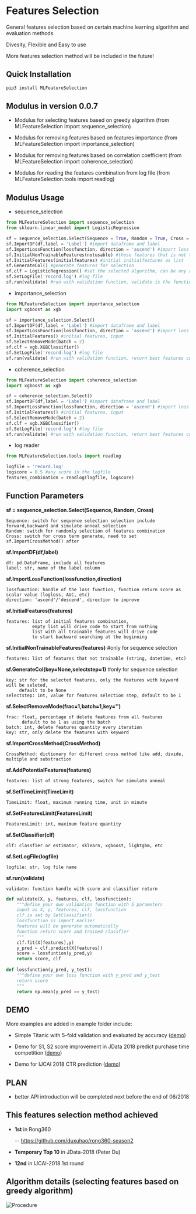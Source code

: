 # Features Selection

General features selection based on certain machine learning algorithm and evaluation methods

Divesity, Flexible and Easy to use

More features selection method will be included in the future!

## Quick Installation

```python
pip3 install MLFeatureSelection
```

## Modulus in version 0.0.7

- Modulus for selecting features based on greedy algorithm (from MLFeatureSelection import sequence_selection)

- Modulus for removing features based on features importance (from MLFeatureSelection import importance_selection)

- Modulus for removing features based on correlation coefficient (from MLFeatureSelection import coherence_selection)

- Modulus for reading the features combination from log file (from MLFeatureSelection.tools import readlog)

## Modulus Usage

- sequence_selection

```python
from MLFeatureSelection import sequence_selection
from sklearn.linear_model import LogisticRegression

sf = sequence_selection.Select(Sequence = True, Random = True, Cross = True) 
sf.ImportDF(df,label = 'Label') #import dataframe and label
sf.ImportLossFunction(lossfunction, direction = 'ascend') #import loss function handle and optimize direction, 'ascend' for AUC, ACC, 'descend' for logloss etc.
sf.InitialNonTrainableFeatures(notusable) #those features that is not trainable in the dataframe, user_id, string, etc
sf.InitialFeatures(initialfeatures) #initial initialfeatures as list
sf.GenerateCol() #generate features for selection
sf.clf = LogisticRegression() #set the selected algorithm, can be any algorithm
sf.SetLogFile('record.log') #log file
sf.run(validate) #run with validation function, validate is the function handle of the validation function, return best features combination
```

- importance_selection

```python
from MLFeatureSelection import importance_selection
import xgboost as xgb

sf = importance_selection.Select() 
sf.ImportDF(df,label = 'Label') #import dataframe and label
sf.ImportLossFunction(lossfunction, direction = 'ascend') #import loss function and optimize direction
sf.InitialFeatures() #initial features, input
sf.SelectRemoveMode(batch = 2)
sf.clf = xgb.XGBClassifier() 
sf.SetLogFile('record.log') #log file
sf.run(validate) #run with validation function, return best features combination
```

- coherence_selection

```python
from MLFeatureSelection import coherence_selection
import xgboost as xgb

sf = coherence_selection.Select() 
sf.ImportDF(df,label = 'Label') #import dataframe and label
sf.ImportLossFunction(lossfunction, direction = 'ascend') #import loss function and optimize direction
sf.InitialFeatures() #initial features, input
sf.SelectRemoveMode(batch = 2)
sf.clf = xgb.XGBClassifier() 
sf.SetLogFile('record.log') #log file
sf.run(validate) #run with validation function, return best features combination
```

- log reader

```python
from MLFeatureSelection.tools import readlog

logfile = 'record.log'
logscore = 0.5 #any score in the logfile
features_combination = readlog(logfile, logscore)
```

## Function Parameters

**sf = sequence_selection.Select(Sequence, Random, Cross)**

    Sequence: switch for sequence selection selection include forward,backward and simulate anneal selection
    Random: switch for randomly selection of features combination
    Cross: switch for cross term generate, need to set sf.ImportCrossMethod() after

**sf.ImportDF(df,label)**
    
    df: pd.DataFrame, include all features    
    label: str, name of the label column
    
**sf.ImportLossFunction(lossfunction,direction)**

    lossfunction: handle of the loss function, function return score as scalar value (logloss, AUC, etc)    
    direction: 'ascend'/'descend', direction to improve
    
**sf.InitialFeatures(features)**

    features: list of initial features combination,     
              empty list will drive code to start from nothing    
              list with all trainable features will drive code               
              to start backward searching at the beginning
              
**sf.InitialNonTrainableFeatures(features)** #only for sequence selection

    features: list of features that not trainable (string, datetime, etc)

**sf.GenerateCol(key=None,selectstep=1)** #only for sequence selection

    key: str for the selected features, only the features with keyword will be seleted,         
         default to be None         
    selectstep: int, value for features selection step, default to be 1
    
**sf.SelectRemoveMode(frac=1,batch=1,key='')**

    frac: float, percentage of delete features from all features    
          default to be 1 as using the batch          
    batch: int, delete features quantity every iteration    
    key: str, only delete the features with keyword
    
**sf.ImportCrossMethod(CrossMethod)**

    CrossMethod: dictionary for different cross method like add, divide, multiple and substraction
    
**sf.AddPotentialFeatures(features)**

    features: list of strong features, switch for simulate anneal
    
**sf.SetTimeLimit(TimeLimit)**

    TimeLimit: float, maximum running time, unit in minute
    

**sf.SetFeaturesLimit(FeaturesLimit)**

    FeaturesLimit: int, maximum feature quantity
    
**sf.SetClassifier(clf)**

    clf: classfier or estimator, sklearn, xgboost, lightgbm, etc

**sf.SetLogFile(logfile)**

    logfile: str, log file name
    
**sf.run(validate)**

    validate: function handle with score and classifier return
    
```python
def validate(X, y, features, clf, lossfunction):
    """define your own validation function with 5 parameters
    input as X, y, features, clf, lossfunction
    clf is set by SetClassifier()
    lossfunction is import earlier
    features will be generate automatically
    function return score and trained classfier
    """
    clf.fit(X[features],y)
    y_pred = clf.predict(X[features])
    score = lossfuntion(y_pred,y)
    return score, clf
    
def lossfunction(y_pred, y_test):
    """define your own loss function with y_pred and y_test
    return score
    """
    return np.mean(y_pred == y_test)

```

## DEMO

More examples are added in example folder include:

- Simple Titanic with 5-fold validation and evaluated by accuracy ([demo](https://github.com/duxuhao/Feature-Selection/tree/master/example/titanic))

- Demo for S1, S2 score improvement in JData 2018 predict purchase time competition ([demo](https://github.com/duxuhao/Feature-Selection/tree/master/example/JData2018))

- Demo for IJCAI 2018 CTR prediction ([demo](https://github.com/duxuhao/Feature-Selection/tree/master/example/IJCAI-2018))

## PLAN

- better API introduction will be completed next before the end of 06/2018


## This features selection method achieved

- **1st** in Rong360

   -- https://github.com/duxuhao/rong360-season2
   
- **Temporary Top 10** in JData-2018 (Peter Du)

- **12nd** in IJCAI-2018 1st round

## Algorithm details (selecting features based on greedy algorithm)

![Procedure](https://github.com/duxuhao/Feature-Selection/blob/master/Procedure0.png)
